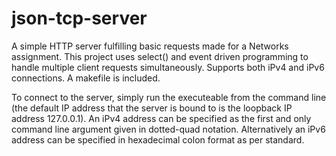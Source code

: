 # json-tcp-server

A simple HTTP server fulfilling basic requests made for a Networks assignment. This project uses select() and event driven programming to handle multiple client requests simultaneously. Supports both iPv4 and iPv6 connections. A makefile is included.

To connect to the server, simply run the executeable from the command line (the default IP address that the server is bound to is the loopback IP address 127.0.0.1).
An iPv4 address can be specified as the first and only command line argument given in dotted-quad notation. 
Alternatively an iPv6 address can be specified in hexadecimal colon format as per standard. 
